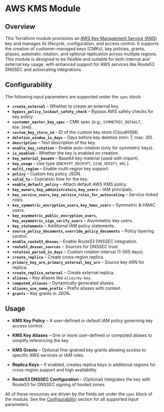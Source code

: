 # AWS KMS Module

## Overview

This Terraform module provisions an [AWS Key Management Service (KMS)](https://docs.aws.amazon.com/kms/latest/developerguide/overview.html) key and manages its lifecycle, configuration, and access control. It supports the creation of customer-managed keys (CMKs), key policies, grants, aliases, automatic rotation, and optional replication across multiple regions. This module is designed to be flexible and suitable for both internal and external key usage, with enhanced support for AWS services like Route53 DNSSEC and autoscaling integrations.

## Configurability

The following input parameters are supported under the `spec` block:

- **`create_external`** – Whether to create an external key.
- **`bypass_policy_lockout_safety_check`** – Bypass AWS safety checks for key policy.
- **`customer_master_key_spec`** – CMK spec (e.g., `SYMMETRIC_DEFAULT`, `RSA_2048`).
- **`custom_key_store_id`** – ID of the custom key store (CloudHSM).
- **`deletion_window_in_days`** – Days before key deletion (min: 7, max: 30).
- **`description`** – Text description of the key.
- **`enable_key_rotation`** – Enable auto-rotation (only for symmetric keys).
- **`is_enabled`** – Whether the key is enabled on creation.
- **`key_material_base64`** – Base64 key material (used with import).
- **`key_usage`** – Use type (`ENCRYPT_DECRYPT`, `SIGN_VERIFY`, etc.).
- **`multi_region`** – Enable multi-region key support.
- **`policy`** – Custom key policy JSON.
- **`valid_to`** – Expiration time for the key.
- **`enable_default_policy`** – Attach default AWS KMS policy.
- **`key_owners`, `key_administrators`, `key_users`** – IAM principals.
- **`key_service_users`, `key_service_roles_for_autoscaling`** – Service-linked roles.
- **`key_symmetric_encryption_users`, `key_hmac_users`** – Symmetric & HMAC users.
- **`key_asymmetric_public_encryption_users`, `key_asymmetric_sign_verify_users`** – Asymmetric key users.
- **`key_statements`** – Additional IAM policy statements.
- **`source_policy_documents`, `override_policy_documents`** – Policy layering control.
- **`enable_route53_dnssec`** – Enable Route53 DNSSEC integration.
- **`route53_dnssec_sources`** – Sources for DNSSEC trust.
- **`rotation_period_in_days`** – Custom rotation interval (1–365 days).
- **`create_replica`** – Create cross-region replica.
- **`primary_key_arn`, `primary_external_key_arn`** – Source key ARN for replica.
- **`create_replica_external`** – Create external replica.
- **`aliases`** – Key aliases like `alias/my-key`.
- **`computed_aliases`** – Dynamically generated aliases.
- **`aliases_use_name_prefix`** – Prefix aliases with context.
- **`grants`** – Key grants in JSON.

## Usage

- **KMS Key Policy** – A user-defined or default IAM policy governing key access control.

- **KMS Key Aliases** – One or more user-defined or computed aliases to simplify referencing the key.

- **KMS Grants** – Optional fine-grained key grants allowing access to specific AWS services or IAM roles.

- **Replica Keys** – If enabled, creates replica keys in additional regions for cross-region support and high availability.

- **Route53 DNSSEC Configuration** – (Optional) Integrates the key with Route53 for DNSSEC signing of hosted zones.

All of these resources are driven by the fields set under the `spec` block of the module. See the [Configurability](#configurability) section for all supported input parameters.
